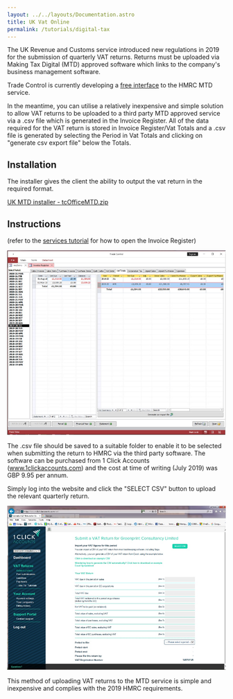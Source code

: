 ```yaml
---
layout: ../../layouts/Documentation.astro
title: UK Vat Online
permalink: /tutorials/digital-tax
---
```


The UK Revenue and Customs service introduced new regulations in 2019 for the submission of 
quarterly VAT returns. Returns must be uploaded via Making Tax Digital (MTD) approved 
software which links to the company's business management software.

Trade Control is currently developing a [free interface](https://github.com/tradecontrol/hmrc_mtd) to the HMRC MTD service.

In the meantime, you can utilise a relatively inexpensive and simple solution to allow VAT returns to be 
uploaded to a third party MTD approved service via a .csv file which is generated in the
Invoice Register. All of the data required for the VAT return is stored in 
Invoice Register/Vat Totals and a .csv file is generated by selecting the Period
in Vat Totals and clicking on "generate csv export file" below the Totals.

## Installation

The installer gives the client the ability to output the vat return in the required format.

[UK MTD installer - tcOfficeMTD.zip](https://github/tradecontrol/office/releases)

## Instructions

(refer to the [services tutorial](/tutorials/services#invoice-register) for how to open the Invoice Register)

![MTD_Vat_Totals image](/images/mtd_vat_totals.jpg)

The .csv file should be saved to a suitable folder to enable it to be selected when submitting the 
return to HMRC via the third party software.  The software can be purchased from 1 Click 
Accounts (www.1clickaccounts.com) and the cost at time of writing (July 2019) was GBP 9.95 per annum.

Simply log into the website and click the "SELECT CSV" button to upload the relevant quarterly return.

![MTD_1 Click Screengrab image](/images/mtd_1_click_grab.jpg)
  
This method of uploading VAT returns to the MTD service is simple and inexpensive and complies
with the 2019 HMRC requirements.
